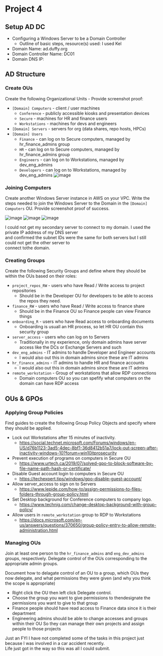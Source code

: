 # Project 4



## Setup AD DC

- Configuring a Windows Server to be a Domain Controller
  - Outline of basic steps, resource(s) used: I used Kel
- Domain Name: ad.duffy.org
- Domain Controller Name: DC01
- Domain DNS IP: 

## AD Structure

### Create OUs

Create the following Organizational Units - Provide screenshot proof:

- `[Domain] Computers` - client / user machines
  - `Conference` - publicly accessible kiosks and presentation devices
  - `Secure` - machines for HR and finance users
  - `Workstations` - machines for devs and engineers
- `[Domain] Servers` - servers for org (data shares, repo hosts, HPCs)
- `[Domain] Users`
  - `Finance` - can log on to Secure computers, managed by hr_finance_admins group
  - `HR` - can log on to Secure computers, managed by hr_finance_admins group
  - `Engineers` - can log on to Workstations, managed by dev_eng_admins
  - `Developers` - can log on to Workstations, managed by dev_eng_admins
  ![image](https://user-images.githubusercontent.com/77516657/164873019-3239d6f8-155b-46d4-b537-f4ceb33dadd4.png)


### Joining Computers

Create another Windows Server instance in AWS on your VPC. Write the steps needed to join the Windows Server to the Domain in the `[Domain] Computers` OU. Provide screenshot proof of success.

![image](https://user-images.githubusercontent.com/77516657/164874129-23603fd9-d3c3-4cda-9290-37cd699b88e0.png)
![image](https://user-images.githubusercontent.com/77516657/164874139-9d7be012-a5ae-4d9b-9c18-ccc56ead67f1.png)
![image](https://user-images.githubusercontent.com/77516657/164874291-08a4f17a-d451-45bc-91d4-0b2ef888c933.png)

I could not get my secondary server to connect to my domain. I used the private IP address of my DNS server\
and confirmed the subnet IDs were the same for both servers but I still could not get the other server to\
connect tothe domain.


### Creating Groups

Create the following Security Groups and define where they should be within the OUs based on their roles:

- `project_repos_RW` - users who have Read / Write access to project repositories
  - Should be in the Developer OU for developers to be able to access the repos they need.
- `finance_RW` - users who have Read / Write access to finance share
  - Should be in the Finance OU so Finance people can view Finance things
- `onboarding_R` - users who have Read access to onboarding documents
  - Onboarding is usuall an HR process, so let HR OU contain this security group
- `server_access` - users who can log on to Servers
  - Traditionally in my experience, only domain admins have server access like the DCs or Exchange Servers and such
- `dev_eng_admins` - IT admins to handle Developer and Engineer accounts
  - I would also out this in domain admins since these are IT admins
- `hr_finance_admins` - IT admins to handle HR and finance accounts
  - I would also out this in domain admins since these are IT admins
- `remote_workstation` - Group of workstations that allow RDP connections
  -  Domain computers OU so you can spefify what computers on the domain can have RDP access

## OUs & GPOs

### Applying Group Policies

Find guides to create the following Group Policy Objects and specify where they should be applied.

- Lock out Workstations after 15 minutes of inactivity.
  - https://social.technet.microsoft.com/Forums/windows/en-US/d76b1123-3ad5-4dec-8bf1-36d8412b51a7/lock-out-screen-after-inactivity-windows-10?forum=win10itprosecurity 
- Prevent execution of programs on computers in Secure OU
  -  https://www.urtech.ca/2019/07/solved-gpo-to-block-software-by-file-name-path-hash-or-certificate/
- Disable Guest account login to computers in Secure OU
  - https://techexpert.tips/windows/gpo-disable-guest-account/
- Allow server_access to sign on to Servers
  - https://www.lepide.com/how-to/assign-permissions-to-files-folders-through-group-policy.html
- Set Desktop background for Conference computers to company logo.
  -  https://www.technig.com/change-desktop-background-with-group-policy/
- Allow users in `remote_workstation` group to RDP to Workstations
  -  https://docs.microsoft.com/en-us/answers/questions/370650/group-policy-entry-to-allow-remote-administration.html


### Managing OUs

Join at least one person to the `hr_finance_admins` and `eng_dev_admins` groups, respectively. Delegate control of the OUs corresponding to the appropriate admin groups.

Document how to delagate control of an OU to a group, which OUs they now delegate, and what permissions they were given (and why you think the scope is appropriate)
- Right click the OU then left click Delegate control.
- Choose the group you want to give permissions to thendesignate the permissions you want to give to that group
- Finance people should have read access to Finance data since it is their department
- Engineering admins should be able to change accesses and groups within their OU So they can manage their own projects and assign people to those projects


Just an FYI I have not completed some of the tasks in this project just because I was involved in a car accident recently.\
Life just got in the way so this was all I could submit.
